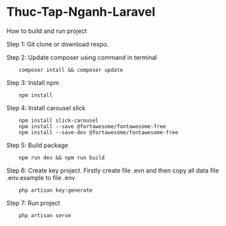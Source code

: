 # Thuc-Tap-Nganh-Laravel

How to build and run project

Step 1: Git clone or download respo.

Step 2: Update composer using command in terminal

        composer intall && composer update
        
Step 3: Install npm

        npm install

Step 4: Install carousel slick

        npm install slick-carousel
        npm install --save @fortawesome/fontawesome-free
        npm install --save-dev @fortawesome/fontawesome-free
        
Step 5: Build package
        
        npm run dev && npm run build 
        
Step 6: Create key project. Firstly create file .evn and then copy all data file .env.example to file .env
   
        php artisan key:generate
        
Step 7: Run project

        php artisan serve

        
